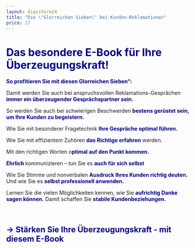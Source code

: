 ```yaml
---
layout: digistore24
title: "Die \"Glorreichen Sieben\" bei Kunden-Reklamationen"
price: 17
---
```

<h1><strong><span style="color:#000080;"> Das besondere E-Book f&#xFC;r Ihre &#xDC;berzeugungskraft! </span></strong></h1>
<p><strong><span style="color:#000080;">So profitieren Sie mit diesen Glorreichen Sieben&#x201C;:</span></strong></p>
<p>Damit werden Sie auch bei anspruchsvollen Reklamations-Gespr&#xE4;chen <strong><span style="color:#000080;">immer ein &#xFC;berzeugender Gespr&#xE4;chspartner sein.</span></strong></p>
<p>So werden Sie auch bei schwierigen Beschwerden <strong><span style="color:#000080;">bestens ger&#xFC;stet sein, um Ihre Kunden zu begeistern. </span></strong></p>
<p>Wie Sie mit besonderer Fragetechnik <strong><span style="color:#000080;">Ihre Gespr&#xE4;che optimal f&#xFC;hren.</span></strong></p>
<p>Wie Sie mit effizientem Zuh&#xF6;ren <strong><span style="color:#000080;">das Richtige erfahren</span></strong> werden.</p>
<p>Mit den richtigen Worten o<strong><span style="color:#000080;">ptimal auf den Punkt kommen.</span></strong></p>
<p><strong><span style="color:#000080;">Ehrlich</span> </strong>kommunizieren &#x2013; tun Sie es <strong><span style="color:#000080;">auch f&#xFC;r sich selbst </span></strong></p>
<p>Wie Sie Stimme und nonverbalen <strong><span style="color:#000080;">Ausdruck Ihres Kunden richtig deuten.</span></strong> Und wie Sie es <strong><span style="color:#000080;">selbst professionell anwenden. </span></strong></p>
<p>Lernen Sie die vielen M&#xF6;glichkeiten kennen, wie Sie <strong><span style="color:#000080;">aufrichtig Danke sagen k&#xF6;nnen.</span></strong> Damit schaffen Sie <strong><span style="color:#000080;">stabile Kundenbeziehungen.</span></strong></p>
<p>&#xA0;</p>
<h2><strong><span style="color:#000080;">&#x2192; St&#xE4;rken Sie Ihre &#xDC;berzeugungskraft - mit diesem E-Book &#xA0; </span></strong></h2>